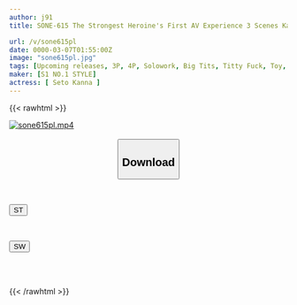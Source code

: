 ```yaml
---
author: j91
title: SONE-615 The Strongest Heroine's First AV Experience 3 Scenes Kanna Seto

url: /v/sone615pl
date: 0000-03-07T01:55:00Z
image: "sone615pl.jpg"
tags: [Upcoming releases, 3P, 4P, Solowork, Big Tits, Titty Fuck, Toy, Acme · Orgasm	]
maker: [S1 NO.1 STYLE]
actress: [ Seto Kanna ]
---
```



{{< rawhtml >}}

<div class="video" data-videoid="pending_link.html">
    <a href="javascript:;">
        <img src="/v/sone615pl/sone615pl.jpg" width="WIDTH" height="HEIGHT" alt="sone615pl.mp4" loading="lazy">
    </a>
</div>

<script type="text/javascript" src="https://j91.asia/asset/on-demand-pend.js"></script>

<br>
  <link rel="stylesheet" href="https://j91.asia/asset/bs5.css">
  
  <center>
  <button class="btn btn-primary" type="button" data-bs-toggle="collapse" data-bs-target=".multi-collapse" aria-expanded="false" aria-controls="multiCollapseExample1 multiCollapseExample2"><h2>Download</h2></button></center>
</p>
<div class="row">
  <div class="col">
    <div class="collapse multi-collapse" id="multiCollapseExample1">
      <div class="card card-body">
	      	      <br>
<div class="buttons">  
<p><a href="https://j91.asia/pending_link.html" target="_blank"><button class="btn-hover color-3"><i class="fa fa-download"></i> ST</button></a></p></div>
    </div>
  </div>
</div>
  <div class="col">
    <div class="collapse multi-collapse" id="multiCollapseExample2">
      <div class="card card-body">
	      <br>
<div class="buttons">
<p><a href="https://j91.asia/pending_link.html" target="_blank"><button class="btn-hover color-2"><i class="fa fa-download"></i> SW</button></a></p></div>
<br><br>
      </div>
    </div>
  </div>
</div>

{{< /rawhtml >}}